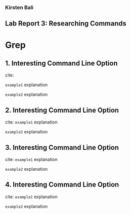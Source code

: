 ### Kirsten Bali

## Lab Report 3: Researching Commands

# Grep

## 1. Interesting Command Line Option
cite:

  `example1`
  explanation
  
  `example2`
  explanation
  
  
## 2. Interesting Command Line Option
cite:
  `example1`
  explanation
  
  `example2`
  explanation

## 3. Interesting Command Line Option
cite:
  `example1`
  explanation
  
  `example2`
  explanation

## 4. Interesting Command Line Option
cite:
  `example1`
  explanation
  
  `example2`
  explanation

